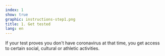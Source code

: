 ```yaml
---
index: 1
show: true
graphic: instructions-step1.png
title: 1. Get tested
lang: en
---
```

If your test proves you don't have coronavirus at that time, you get access to certain social, cultural or athletic activities.
